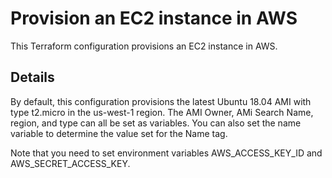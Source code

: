 # Provision an EC2 instance in AWS

This Terraform configuration provisions an EC2 instance in AWS.

## Details

By default, this configuration provisions the latest Ubuntu 18.04 AMI with type t2.micro in the us-west-1 region. The AMI Owner, AMi Search Name, region, and type can all be set as variables. You can also set the name variable to determine the value set for the Name tag.

Note that you need to set environment variables AWS_ACCESS_KEY_ID and AWS_SECRET_ACCESS_KEY.
